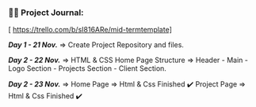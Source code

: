 
### 🤹‍♀️ Project Journal:


[ https://trello.com/b/sI816ARe/mid-termtemplate]



***Day 1 - 21 Nov.***  => Create Project Repository and files.

***Day 2 - 22 Nov.***  => HTML & CSS Home Page Structure => Header - Main - Logo Section - Projects Section - Client Section.

***Day 2 - 23 Nov.***  => Home Page => Html & Css Finished ✔️
                          Project Page => Html & Css Finished ✔️